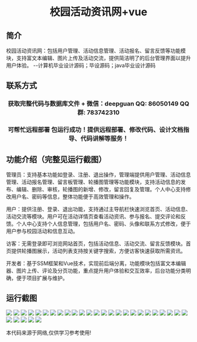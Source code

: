 <p><h1 align="center">校园活动资讯网+vue</h1></p>

## 简介
校园活动资讯网：包括用户管理、活动信息管理、活动报名、留言反馈等功能模块，支持富文本编辑、图片上传及活动交流，提供简洁明了的后台管理界面以提升用户体验。    --计算机毕业设计源码；毕设源码；java毕业设计源码


## 联系方式
<p><h3 align="center">获取完整代码与数据库文件 + 微信：deepguan QQ: 86050149 QQ群: 783742310</h3></p>
<p><h3 align="center">可帮忙远程部署 包运行成功！提供远程部署、修改代码、设计文档指导、代码讲解等服务！</h3></p>

## 功能介绍（完整见运行截图）
管理员：支持基本功能如登录、注册、退出操作，管理端提供用户管理、活动信息管理、活动报名管理、留言板管理、轮播图管理等功能模块，支持活动信息的发布、编辑、删除、审核，轮播图的新增、修改，留言回复及管理。个人中心支持修改用户名、密码等信息，整体功能便于高效管理和操作。

用户：提供注册、登录、退出功能，支持通过主导航栏快速浏览首页、活动信息、活动交流等模块。用户可在活动详情页查看活动资讯、参与报名、提交评论和反馈。个人中心支持个人信息管理，包括用户名、密码、头像和联系方式修改，便于用户参与校园活动和信息互动。

访客：无需登录即可浏览网站首页，包括活动信息、活动交流、留言反馈模块。首页提供轮播图展示，活动列表支持按关键字搜索，方便访客快速获取所需资讯。

开发者：基于SSM框架和Vue技术，实现前后端分离，功能模块包括富文本编辑器、图片上传、评论及分页功能，重点提升用户体验和交互效率，后台功能分类明确，便于项目扩展与维护。


## 运行截图
![](https://bs-1329754181.cos.ap-shanghai.myqcloud.com/ssm/CampusActivityInfo/img/001.jpg)
![](https://bs-1329754181.cos.ap-shanghai.myqcloud.com/ssm/CampusActivityInfo/img/002.jpg)
![](https://bs-1329754181.cos.ap-shanghai.myqcloud.com/ssm/CampusActivityInfo/img/003.jpg)
![](https://bs-1329754181.cos.ap-shanghai.myqcloud.com/ssm/CampusActivityInfo/img/004.jpg)
![](https://bs-1329754181.cos.ap-shanghai.myqcloud.com/ssm/CampusActivityInfo/img/005.jpg)
![](https://bs-1329754181.cos.ap-shanghai.myqcloud.com/ssm/CampusActivityInfo/img/006.jpg)
![](https://bs-1329754181.cos.ap-shanghai.myqcloud.com/ssm/CampusActivityInfo/img/007.jpg)
![](https://bs-1329754181.cos.ap-shanghai.myqcloud.com/ssm/CampusActivityInfo/img/008.jpg)
![](https://bs-1329754181.cos.ap-shanghai.myqcloud.com/ssm/CampusActivityInfo/img/009.jpg)
![](https://bs-1329754181.cos.ap-shanghai.myqcloud.com/ssm/CampusActivityInfo/img/010.jpg)
![](https://bs-1329754181.cos.ap-shanghai.myqcloud.com/ssm/CampusActivityInfo/img/011.jpg)
![](https://bs-1329754181.cos.ap-shanghai.myqcloud.com/ssm/CampusActivityInfo/img/012.jpg)
![](https://bs-1329754181.cos.ap-shanghai.myqcloud.com/ssm/CampusActivityInfo/img/013.jpg)
![](https://bs-1329754181.cos.ap-shanghai.myqcloud.com/ssm/CampusActivityInfo/img/014.jpg)
![](https://bs-1329754181.cos.ap-shanghai.myqcloud.com/ssm/CampusActivityInfo/img/015.jpg)
![](https://bs-1329754181.cos.ap-shanghai.myqcloud.com/ssm/CampusActivityInfo/img/016.jpg)
![](https://bs-1329754181.cos.ap-shanghai.myqcloud.com/ssm/CampusActivityInfo/img/017.jpg)
![](https://bs-1329754181.cos.ap-shanghai.myqcloud.com/ssm/CampusActivityInfo/img/018.jpg)
![](https://bs-1329754181.cos.ap-shanghai.myqcloud.com/ssm/CampusActivityInfo/img/019.jpg)
![](https://bs-1329754181.cos.ap-shanghai.myqcloud.com/ssm/CampusActivityInfo/img/020.jpg)
![](https://bs-1329754181.cos.ap-shanghai.myqcloud.com/ssm/CampusActivityInfo/img/021.jpg)
![](https://bs-1329754181.cos.ap-shanghai.myqcloud.com/ssm/CampusActivityInfo/img/022.jpg)
![](https://bs-1329754181.cos.ap-shanghai.myqcloud.com/ssm/CampusActivityInfo/img/023.jpg)
![](https://bs-1329754181.cos.ap-shanghai.myqcloud.com/ssm/CampusActivityInfo/img/024.jpg)
![](https://bs-1329754181.cos.ap-shanghai.myqcloud.com/ssm/CampusActivityInfo/img/025.jpg)
![](https://bs-1329754181.cos.ap-shanghai.myqcloud.com/ssm/CampusActivityInfo/img/026.jpg)
![](https://bs-1329754181.cos.ap-shanghai.myqcloud.com/ssm/CampusActivityInfo/img/027.jpg)
![](https://bs-1329754181.cos.ap-shanghai.myqcloud.com/ssm/CampusActivityInfo/img/028.jpg)
![](https://bs-1329754181.cos.ap-shanghai.myqcloud.com/ssm/CampusActivityInfo/img/029.jpg)
![](https://bs-1329754181.cos.ap-shanghai.myqcloud.com/ssm/CampusActivityInfo/img/030.jpg)

<p>本代码来源于网络,仅供学习参考使用!</p>
